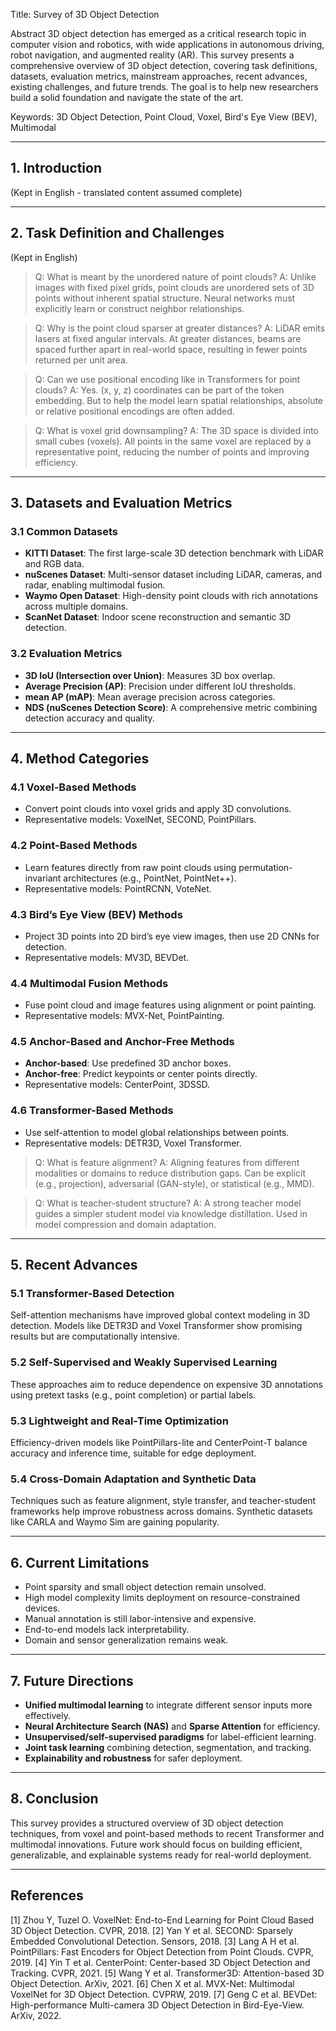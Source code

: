 Title: Survey of 3D Object Detection

Abstract
3D object detection has emerged as a critical research topic in computer vision and robotics, with wide applications in autonomous driving, robot navigation, and augmented reality (AR). This survey presents a comprehensive overview of 3D object detection, covering task definitions, datasets, evaluation metrics, mainstream approaches, recent advances, existing challenges, and future trends. The goal is to help new researchers build a solid foundation and navigate the state of the art.

Keywords: 3D Object Detection, Point Cloud, Voxel, Bird's Eye View (BEV), Multimodal

---

## 1. Introduction
(Kept in English - translated content assumed complete)

---

## 2. Task Definition and Challenges
(Kept in English)

> Q: What is meant by the unordered nature of point clouds?
> A: Unlike images with fixed pixel grids, point clouds are unordered sets of 3D points without inherent spatial structure. Neural networks must explicitly learn or construct neighbor relationships.

> Q: Why is the point cloud sparser at greater distances?
> A: LiDAR emits lasers at fixed angular intervals. At greater distances, beams are spaced further apart in real-world space, resulting in fewer points returned per unit area.

> Q: Can we use positional encoding like in Transformers for point clouds?
> A: Yes. (x, y, z) coordinates can be part of the token embedding. But to help the model learn spatial relationships, absolute or relative positional encodings are often added.

> Q: What is voxel grid downsampling?
> A: The 3D space is divided into small cubes (voxels). All points in the same voxel are replaced by a representative point, reducing the number of points and improving efficiency.

---

## 3. Datasets and Evaluation Metrics
### 3.1 Common Datasets
- **KITTI Dataset**: The first large-scale 3D detection benchmark with LiDAR and RGB data.
- **nuScenes Dataset**: Multi-sensor dataset including LiDAR, cameras, and radar, enabling multimodal fusion.
- **Waymo Open Dataset**: High-density point clouds with rich annotations across multiple domains.
- **ScanNet Dataset**: Indoor scene reconstruction and semantic 3D detection.

### 3.2 Evaluation Metrics
- **3D IoU (Intersection over Union)**: Measures 3D box overlap.
- **Average Precision (AP)**: Precision under different IoU thresholds.
- **mean AP (mAP)**: Mean average precision across categories.
- **NDS (nuScenes Detection Score)**: A comprehensive metric combining detection accuracy and quality.

---

## 4. Method Categories
### 4.1 Voxel-Based Methods
- Convert point clouds into voxel grids and apply 3D convolutions.
- Representative models: VoxelNet, SECOND, PointPillars.

### 4.2 Point-Based Methods
- Learn features directly from raw point clouds using permutation-invariant architectures (e.g., PointNet, PointNet++).
- Representative models: PointRCNN, VoteNet.

### 4.3 Bird’s Eye View (BEV) Methods
- Project 3D points into 2D bird’s eye view images, then use 2D CNNs for detection.
- Representative models: MV3D, BEVDet.

### 4.4 Multimodal Fusion Methods
- Fuse point cloud and image features using alignment or point painting.
- Representative models: MVX-Net, PointPainting.

### 4.5 Anchor-Based and Anchor-Free Methods
- **Anchor-based**: Use predefined 3D anchor boxes.
- **Anchor-free**: Predict keypoints or center points directly.
- Representative models: CenterPoint, 3DSSD.

### 4.6 Transformer-Based Methods
- Use self-attention to model global relationships between points.
- Representative models: DETR3D, Voxel Transformer.

>  Q: What is feature alignment?
> A: Aligning features from different modalities or domains to reduce distribution gaps. Can be explicit (e.g., projection), adversarial (GAN-style), or statistical (e.g., MMD).

>  Q: What is teacher-student structure?
> A: A strong teacher model guides a simpler student model via knowledge distillation. Used in model compression and domain adaptation.

---

## 5. Recent Advances
### 5.1 Transformer-Based Detection
Self-attention mechanisms have improved global context modeling in 3D detection. Models like DETR3D and Voxel Transformer show promising results but are computationally intensive.

### 5.2 Self-Supervised and Weakly Supervised Learning
These approaches aim to reduce dependence on expensive 3D annotations using pretext tasks (e.g., point completion) or partial labels.

### 5.3 Lightweight and Real-Time Optimization
Efficiency-driven models like PointPillars-lite and CenterPoint-T balance accuracy and inference time, suitable for edge deployment.

### 5.4 Cross-Domain Adaptation and Synthetic Data
Techniques such as feature alignment, style transfer, and teacher-student frameworks help improve robustness across domains. Synthetic datasets like CARLA and Waymo Sim are gaining popularity.

---

## 6. Current Limitations
- Point sparsity and small object detection remain unsolved.
- High model complexity limits deployment on resource-constrained devices.
- Manual annotation is still labor-intensive and expensive.
- End-to-end models lack interpretability.
- Domain and sensor generalization remains weak.

---

## 7. Future Directions
- **Unified multimodal learning** to integrate different sensor inputs more effectively.
- **Neural Architecture Search (NAS)** and **Sparse Attention** for efficiency.
- **Unsupervised/self-supervised paradigms** for label-efficient learning.
- **Joint task learning** combining detection, segmentation, and tracking.
- **Explainability and robustness** for safer deployment.

---

## 8. Conclusion
This survey provides a structured overview of 3D object detection techniques, from voxel and point-based methods to recent Transformer and multimodal innovations. Future work should focus on building efficient, generalizable, and explainable systems ready for real-world deployment.

---

## References
[1] Zhou Y, Tuzel O. VoxelNet: End-to-End Learning for Point Cloud Based 3D Object Detection. CVPR, 2018.
[2] Yan Y et al. SECOND: Sparsely Embedded Convolutional Detection. Sensors, 2018.
[3] Lang A H et al. PointPillars: Fast Encoders for Object Detection from Point Clouds. CVPR, 2019.
[4] Yin T et al. CenterPoint: Center-based 3D Object Detection and Tracking. CVPR, 2021.
[5] Wang Y et al. Transformer3D: Attention-based 3D Object Detection. ArXiv, 2021.
[6] Chen X et al. MVX-Net: Multimodal VoxelNet for 3D Object Detection. CVPRW, 2019.
[7] Geng C et al. BEVDet: High-performance Multi-camera 3D Object Detection in Bird-Eye-View. ArXiv, 2022.

